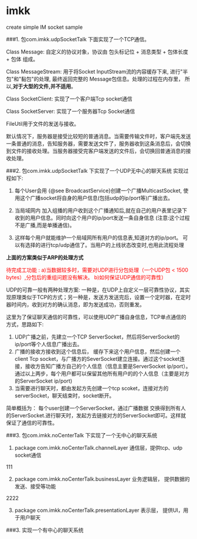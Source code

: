 # imkk
create simple IM  socket sample

###1. 包com.imkk.udpSocketTalk 下面实现了一个TCP通信。
	
Class Message: 自定义的协议对象，协议由 包头标记位 + 消息类型 + 包体长度 + 包体 组成。
	
Class MessageStream: 用于将Socket InputStream流的内容缓存下来, 进行"半包"和"黏包"的处理, 最终返回完整的 Message包信息。处理的过程在内存里， 所以,**对于大型的文件,并不适用**。
	
Class SocketClient: 实现了一个客户端Tcp socket通信
	
Class SocketServer: 实现了一个服务器Tcp Socket通信
	
FileUtil用于文件的发送与接收。
	
默认情况下，服务器是接受比较短的普通消息。当需要传输文件时，客户端先发送一条普通的消息，告知服务器，需要发送文件了，服务器收到这条消息后，会切换到文件的接收处理。当服务器接受完客户端发送的文件后，会切换回普通消息的接收处理。
	
	
###2. 包com.imkk.udpSocketTalk 下实现了一个UDP无中心的聊天系统	
实现过程如下:		
	
1. 每个User会用 {@see BroadcastService}创建一个广播MulticastSocket, 使用这个广播socket将自身的用户信息(包括udp的ip/port等)广播出去。		

2. 当局域网内 加入组播的用户收到这个广播通知后,就在自己的用户表里记录下收到的用户信息。同时向这个用户的ip/port发送一条自身信息 (注意:这个过程不是广播,而是单播通信)。	
	
3.   这样每个用户就能维护一个局域网所有用户的信息表,知道对方的ip/port。 可以有选择的进行tcp/udp通信了。当用户的上线状态改变时,也用此流程处理
      
**上面的方案类似于ARP的处理方式**

<font color="red">   
待完成工功能 :	
a)当数据较多时，需要对UDP进行分包处理（一个UDP包 < 1500 bytes）,分包后的重组问题没有解决。	
b)如何保证UDP通信的可靠性）
</font> 

UDP的可靠一般有两种处理方案: 一种是，在UDP上自定义一层可靠性协议，其实现原理类似于TCP的方式；另一种是，发送方发送完后，设置一个定时器，在定时器时间内，收到对方的确认消息，即为发送成功，否则重发。

这里为了保证聊天通信的可靠性，可以使用UDP广播自身信息，TCP单点通信的方式，思路如下:

1. UDP广播之前，先建立一个TCP ServerSocket，然后将ServerSocket的ip/port等个人信息广播出去。	
2. 广播的接收方接收到这个信息后， 缓存下来这个用户信息，然后创建一个client Tcp socket，与广播方的SeverSocket建立连接。通过这个socket连接，接收方告知广播方自己的个人信息（信息主要是ServerSocket ip/port）。 通过以上两步，每个用户都可以保留其他所有用户的的个人信息（主要是对方的ServerSocket ip/port)	
3.  当需要进行聊天时，都由发起方先创建一个tcp scoket，连接对方的serverSocket，聊天结束时，socket断开。
 
简单概括为： 每个user创建一个ServerSocket，通过广播数据 交换得到所有人的ServerSocket.进行聊天时，发起方去链接对方的ServerSocket即可。这样就保证了通信的可靠性。
      
###3. 包com.imkk.noCenterTalk 下实现了一个无中心的聊天系统

1. package com.imkk.noCenterTalk.channelLayer  通信层，提供tcp、udp socket通信

111

2. package com.imkk.noCenterTalk.businessLayer 业务逻辑层， 提供数据的发送、接受等功能

2222

3.  package com.imkk.noCenterTalk.presentationLayer 表示层， 提供UI，用于用户聊天

###3. 实现一个有中心的聊天系统
